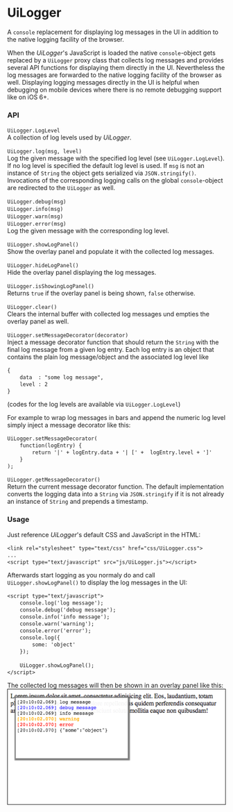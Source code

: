 UiLogger
========

A `console` replacement for displaying log messages in the UI in addition to the native logging facility of the browser.

When the *UiLogger*'s JavaScript is loaded the native `console`-object gets replaced by a `UiLogger` proxy class that collects log messages and provides several API functions for displaying them directly in the UI. Nevertheless the log messages are forwarded to the native logging facility of the browser as well. Displaying logging messages directly in the UI is helpful when debugging on mobile devices where there is no remote debugging support like on iOS 6+.

### API

`UiLogger.LogLevel`  
A collection of log levels used by *UiLogger*.

`UiLogger.log(msg, level)`  
Log the given message with the specified log level (see `UiLogger.LogLevel`). If no log level is specified the default log level is used. If `msg` is not an instance of `String` the object gets serialized via `JSON.stringify()`. Invocations of the corresponding logging calls on the global `console`-object are redirected to the `UiLogger` as well.

`UiLogger.debug(msg)`  
`UiLogger.info(msg)`  
`UiLogger.warn(msg)`  
`UiLogger.error(msg)`  
Log the given message with the corresponding log level.

`UiLogger.showLogPanel()`  
Show the overlay panel and populate it with the collected log messages.

`UiLogger.hideLogPanel()`  
Hide the overlay panel displaying the log messages.

`UiLogger.isShowingLogPanel()`  
Returns `true`  if the overlay panel is being shown, `false` otherwise.

`UiLogger.clear()`  
Clears the internal buffer with collected log messages und empties the overlay panel as well.

`UiLogger.setMessageDecorator(decorator)`  
Inject a message decorator function that should return the `String` with the final log message from a given log entry. Each log entry is an object that contains the plain log message/object and the associated log level like

	{
		data  : "some log message",
		level : 2
	}
(codes for the log levels are available via `UiLogger.LogLevel`)

For example to wrap log messages in bars and append the numeric log level simply inject a message decorator like this:

	UiLogger.setMessageDecorator(
		function(logEntry) {
			return '|' + logEntry.data + '| [' +  logEntry.level + ']'
		}
	);

`UiLogger.getMessageDecorator()`  
Return the current message decorator function.
The default implementation converts the logging data into a `String` via `JSON.stringify` if it is not already an instance of `String` and prepends a timestamp.

### Usage

Just reference *UiLogger*'s default CSS and JavaScript in the HTML:

	<link rel="stylesheet" type="text/css" href="css/UiLogger.css">
	...
	<script type="text/javascript" src="js/UiLogger.js"></script>

Afterwards start logging as you normaly do and call `UiLogger.showLogPanel()` to display the log messages in the UI:

	<script type="text/javascript">
		console.log('log message');
		console.debug('debug message');
		console.info('info message');
		console.warn('warning');
		console.error('error');
		console.log({
			some: 'object'
		});

		UiLogger.showLogPanel();
	</script>

The collected log messages will then be shown in an overlay panel like this:
<img src="example.png">


